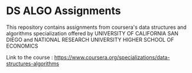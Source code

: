 # DS ALGO Assignments

This repository contains assignments from coursera's data structures and algorithms specialization offered by UNIVERSITY OF CALIFORNIA SAN DIEGO and NATIONAL RESEARCH UNIVERSITY HIGHER SCHOOL OF ECONOMICS

Link to the course : https://www.coursera.org/specializations/data-structures-algorithms
